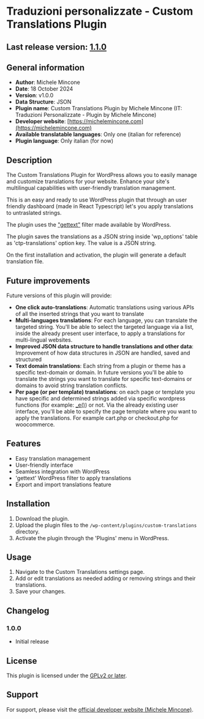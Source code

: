 # Traduzioni personalizzate - Custom Translations Plugin

## **Last release version**: [1.1.0](https://github.com/mikeisadev/WP-Custom-Translations-Plugin/tree/v1.1.0) 

## General information
- **Author**: Michele Mincone
- **Date**: 18 October 2024
- **Version**: v1.0.0
- **Data Structure**: JSON
- **Plugin name**: Custom Translations Plugin by Michele Mincone (IT: Traduzioni Personalizzate - Plugin by Michele Mincone)
- **Developer website**: [https://michelemincone.com](https://michelemincone.com)
- **Available translatable languages**: Only one (italian for reference)
- **Plugin language**: Only italian (for now)


## Description
The Custom Translations Plugin for WordPress allows you to easily manage and customize translations for your website. Enhance your site's multilingual capabilities with user-friendly translation management.

This is an easy and ready to use WordPress plugin that through an user friendly dashboard (made in React Typescript) let's you apply translations to untraslated strings.

The plugin uses the ["gettext"](https://developer.wordpress.org/reference/hooks/gettext/) filter made available by WordPress.

The plugin saves the translations as a JSON string inside 'wp_options' table as 'ctp-translations' option key. The value is a JSON string.

On the first installation and activation, the plugin will generate a default translation file.

## Future improvements
Future versions of this plugin will provide:

- **One click auto-translations**: Automatic translations using various APIs of all the inserted strings that you want to translate
- **Multi-languages translations**: For each language, you can translate the targeted string. You'll be able to select the targeted language via a list, inside the already present user interface, to apply a translations for multi-lingual websites.
- **Improved JSON data structure to handle translations and other data**: Improvement of how data structures in JSON are handled, saved and structured
- **Text domain translations**: Each string from a plugin or theme has a specific text-domain or domain. In future versions you'll be able to translate the strings you want to translate for specific text-domains or domains to avoid string translation conflicts.
- **Per page (or per template) translations**: on each page or template you have specific and determined strings added via specific wordpress functions (for example: [_e()](https://developer.wordpress.org/reference/functions/_e/)) or not. Via the already existing user interface, you'll be able to specify the page template where you want to apply the translations. For example cart.php or checkout.php for woocommerce.

## Features
- Easy translation management
- User-friendly interface
- Seamless integration with WordPress
- 'gettext' WordPress filter to apply translations
- Export and import translations feature

## Installation
1. Download the plugin.
2. Upload the plugin files to the `/wp-content/plugins/custom-translations` directory.
3. Activate the plugin through the 'Plugins' menu in WordPress.

## Usage
1. Navigate to the Custom Translations settings page.
3. Add or edit translations as needed adding or removing strings and their translations.
4. Save your changes.

## Changelog
### 1.0.0
- Initial release

## License
This plugin is licensed under the [GPLv2 or later](https://www.gnu.org/licenses/gpl-2.0.html).

## Support
For support, please visit the [official developer website (Michele Mincone)](https://michelemincone.com).
